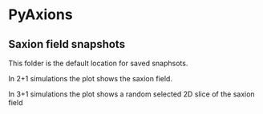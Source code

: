 # PyAxions 
## Saxion field snapshots

This folder is the default location for saved snaphsots. 

In 2+1 simulations the plot shows the saxion field.

In 3+1 simulations the plot shows a random selected 2D slice of the saxion field
